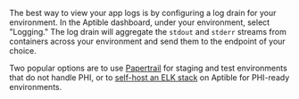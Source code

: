 The best way to view your app logs is by configuring a log drain for your environment. In the Aptible dashboard, under your environment, select "Logging."
The log drain will aggregate the `stdout` and `stderr` streams from containers across your environment and send them to the endpoint of your choice.

Two popular options are to use [Papertrail](/topics/paas/how-to-set-up-papertrail/) for staging and test environments that do not handle PHI, or to [self-host an ELK stack](/topics/paas/how-to-set-up-your-own-logging-stack/) on Aptible for PHI-ready environments.
